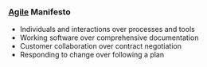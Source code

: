 ### [Agile](Agile.md) Manifesto

- Individuals and interactions over processes and tools  
- Working software over comprehensive documentation  
- Customer collaboration over contract negotiation  
- Responding to change over following a plan